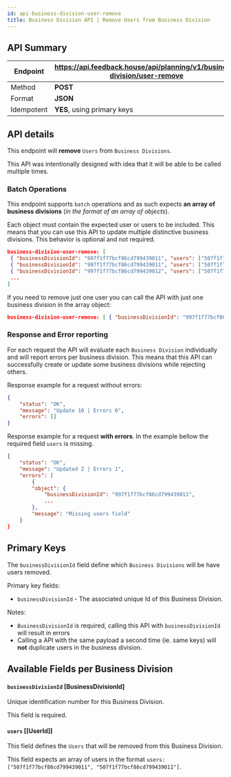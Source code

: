 ```yaml
---
id: api-business-division-user-remove
title: Business Division API | Remove Users from Business Division
---
```


## API Summary

| Endpoint | **https://api.feedback.house/api/planning/v1/business-division/user-remove** |
|----------|-------------------------------------------------------------|
| Method   | **POST** |
| Format   | **JSON** |
| Idempotent | **YES**, using primary keys |

## API details

This endpoint will **remove** `Users` from `Business Divisions`. 

This API was intentionally designed with idea that it will be able to be called multiple times. 

### Batch Operations

This endpoint supports `batch` operations and as such expects **an array of business divisions** (*in the format of an array of objects*). 

Each object must contain the expected user or users to be included. This means that you can use this API to update multiple distinctive business divisions. This behavior is optional and not required.

```json
business-division-user-remove: [
 { "businessDivisionId": "997f1f77bcf86cd799439011", "users": ["507f1f77bcf86cd799439011","507f1f77bcf86cd799439012"] },
 { "businessDivisionId": "997f1f77bcf86cd799439011", "users": ["507f1f77bcf86cd799439014","507f1f77bcf86cd799439016"] },
 { "businessDivisionId": "997f1f77bcf86cd799439012", "users": ["507f1f77bcf86cd799439011"] },
 ...
]
```

If you need to remove just one user you can call the API with just one business division in the array object:

```json
business-division-user-remove: [ { "businessDivisionId": "997f1f77bcf86cd799439011", "users": ["507f1f77bcf86cd799439011"] },]
```


### Response and Error reporting

For each request the API will evaluate each `Business Division` individually and will report errors per business division. This means that this API can successfully create or update some business divisions while rejecting others.

Response example for a request without errors:
```json
{
    "status": "OK",
    "message": "Update 10 | Errors 0",
    "errors": []
}
```

Response example for a request **with errors**. In the example bellow the required field `users` is missing.
```json
{
    "status": "OK",
    "message": "Updated 2 | Errors 1",
    "errors": [
        {
        "object": {
            "businessDivisionId": "997f1f77bcf86cd799439011",
            ...
        },
        "message": "Missing users field"
    }
}
```

## Primary Keys

The `businessDivisionId` field define which `Business Divisions` will be have users removed.


Primary key fields:
- `businessDivisionId` - The associated unique Id of this Business Division.

Notes:
- `BusinessDivisionId` is required, calling this API with `businessDivisionId` will result in errors
- Calling a API with the same payload a second time (ie. same keys) will **not** duplicate users in the business division.

## Available Fields per Business Division

#### `businessDivisionId` [BusinessDivisionId] 
Unique identification number for this Business Division. 

This field is required.

#### `users` [[UserId]]

This field defines the `Users` that will be removed from this Business Division. 

This field expects an array of users in the format `users: ["507f1f77bcf86cd799439011", "507f1f77bcf86cd799439011"]`. 